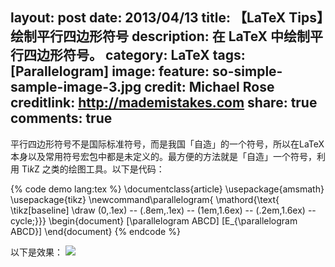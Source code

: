 layout: post
date: 2013/04/13
title: 【LaTeX Tips】绘制平行四边形符号
description: 在 LaTeX 中绘制平行四边形符号。
category: LaTeX
tags: [Parallelogram]
image:
  feature: so-simple-sample-image-3.jpg
  credit: Michael Rose
  creditlink: http://mademistakes.com
share: true
comments: true
---
平行四边形符号不是国际标准符号，而是我国「自造」的一个符号，所以在LaTeX本身以及常用符号宏包中都是未定义的。最方便的方法就是「自造」一个符号，利用 Ti*k*Z 之类的绘图工具。以下是代码：

<!--more-->

{% code demo lang:tex %}
\documentclass{article}
\usepackage{amsmath}
\usepackage{tikz}
\newcommand\parallelogram{
\mathord{\text{
\tikz[baseline] \draw (0,.1ex) -- (.8em,.1ex) -- (1em,1.6ex) -- (.2em,1.6ex) -- cycle;}}}
\begin{document}
[\parallelogram ABCD]
[E_{\parallelogram ABCD}]
\end{document}
{% endcode %}

以下是效果：
![](http://ww1.sinaimg.cn/large/818901c1jw1e3cis9s1v9j.jpg)
